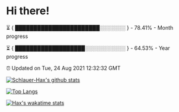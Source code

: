 # Hi there!

⏳ { ███████████████████████░░░░░░░ } - 78.41% - Month progress

⏳ { ███████████████████░░░░░░░░░░░ } - 64.53% - Year progress

⏰ Updated on Tue, 24 Aug 2021 12:32:32 GMT


[![Schlauer-Hax's github stats](https://github-readme-stats.vercel.app/api?username=Schlauer-Hax&show_icons=true&theme=dark&count_private=true)](https://github.com/Schlauer-Hax)


[![Top Langs](https://github-readme-stats.vercel.app/api/top-langs/?username=Schlauer-Hax&layout=compact&theme=dark)](https://github.com/Schlauer-Hax?tab=repositories)


[![Hax's wakatime stats](https://github-readme-stats.vercel.app/api/wakatime?username=Hax&theme=dark)](https://wakatime.com/@Hax)


